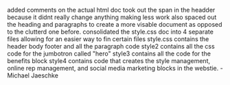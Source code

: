 added comments on the actual html doc took out the span in the headder because it didnt really change anything making less work also spaced out the heading and paragraphs to create a more visable document as opposed to the clutterd one before. 
consolidated the style.css doc into 4 separate files allowing for an easier way to fin certain files style.css contains the header body footer and all the paragraph code 
style2 contains all the css code for the jumbotron called "hero" 
style3 contains all the code for the benefits block 
style4 contains code that creates the style management, online rep management, and social media marketing blocks in the webstie.
-Michael Jaeschke 